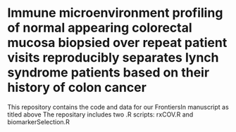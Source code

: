 # Immune microenvironment profiling of normal appearing colorectal mucosa biopsied over repeat patient visits reproducibly separates lynch syndrome patients based on their history of colon cancer
This repository contains the code and data for our FrontiersIn manuscript as titled above
The repositary includes two .R scripts: rxCOV.R and biomarkerSelection.R

